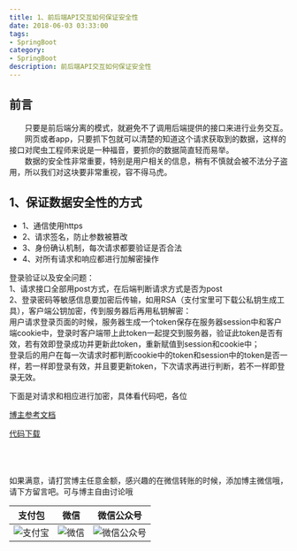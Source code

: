 ```yaml
---
title: 1、前后端API交互如何保证安全性
date: 2018-06-03 03:33:00
tags: 
- SpringBoot
category: 
- SpringBoot
description: 前后端API交互如何保证安全性
---
```

<!-- image url 
https://raw.githubusercontent.com/HealerJean123/HealerJean123.github.io/master/blogImages
　　首行缩进
<font color="red">  </font>
-->

## 前言


　　只要是前后端分离的模式，就避免不了调用后端提供的接口来进行业务交互。<br/>
　　网页或者app，只要抓下包就可以清楚的知道这个请求获取到的数据，这样的接口对爬虫工程师来说是一种福音，要抓你的数据简直轻而易举。<br/>
　　数据的安全性非常重要，特别是用户相关的信息，稍有不慎就会被不法分子盗用，所以我们对这块要非常重视，容不得马虎。

## 1、保证数据安全性的方式

+ 	1、通信使用https
+ 2、请求签名，防止参数被篡改
+ 3、身份确认机制，每次请求都要验证是否合法
+ 4、对所有请求和响应都进行加解密操作 

登录验证以及安全问题： <br/>
1、请求接口全部用post方式，在后端判断请求方式是否为post<br/>
2、登录密码等敏感信息要加密后传输，如用RSA（支付宝里可下载公私钥生成工具），客户端公钥加密，传到服务器后再用私钥解密：<br/>
用户请求登录页面的时候，服务器生成一个token保存在服务器session中和客户端cookie中，登录时客户端带上此token一起提交到服务器，验证此token是否有效，若有效即登录成功并更新此token，重新赋值到session和cookie中； <br/>
登录后的用户在每一次请求时都判断cookie中的token和session中的token是否一样，若一样即登录有效，并且要更新token，下次请求再进行判断，若不一样即登录无效。



下面是对请求和相应进行加密，具体看代码吧，各位

[博主参考文档](https://mp.weixin.qq.com/s/On98tXDEpnx1n7sqgZYWzA)

[代码下载](https://gitee.com/HealerJean/CodeDownLoad/raw/master/2018_06_03_23_%E5%89%8D%E5%90%8E%E7%AB%AFAPI%E4%BA%A4%E4%BA%92%E5%A6%82%E4%BD%95%E4%BF%9D%E8%AF%81%E5%AE%89%E5%85%A8%E6%80%A7/spring-boot-starter-encrypt.zip)




<br/><br/><br/>
如果满意，请打赏博主任意金额，感兴趣的在微信转账的时候，添加博主微信哦， 请下方留言吧。可与博主自由讨论哦

|支付包 | 微信|微信公众号|
|:-------:|:-------:|:------:|
|![支付宝](https://raw.githubusercontent.com/HealerJean123/HealerJean123.github.io/master/assets/img/tctip/alpay.jpg) | ![微信](https://raw.githubusercontent.com/HealerJean123/HealerJean123.github.io/master/assets/img/tctip/weixin.jpg)|![微信公众号](https://raw.githubusercontent.com/HealerJean123/HealerJean123.github.io/master/assets/img/my/qrcode_for_gh_a23c07a2da9e_258.jpg)|




<!-- Gitalk 评论 start  -->

<link rel="stylesheet" href="https://unpkg.com/gitalk/dist/gitalk.css">
<script src="https://unpkg.com/gitalk@latest/dist/gitalk.min.js"></script> 
<div id="gitalk-container"></div>    
 <script type="text/javascript">
    var gitalk = new Gitalk({
		clientID: `1d164cd85549874d0e3a`,
		clientSecret: `527c3d223d1e6608953e835b547061037d140355`,
		repo: `HealerJean123.github.io`,
		owner: 'HealerJean123',
		admin: ['HealerJean123'],
		id: '6DzSoEWRa51pVER6',
    });
    gitalk.render('gitalk-container');
</script> 

<!-- Gitalk end -->

